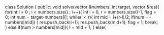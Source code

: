class Solution {
public:
void solve(vector<int> &numbers, int target, vector<int> &res){
for(int i = 0 ; i < numbers.size() ; i++){
int l = 0, r = numbers.size()-1, flag = 0;
int num = target-numbers[i];
while(l < r){
int mid = l+(r-l)/2;
if(num == numbers[mid])
{
res.push_back(i+1);
res.push_back(mid+1);
flag = 1;
break;
}
else if(num > numbers[mid]){
l = mid + 1;
}
else{